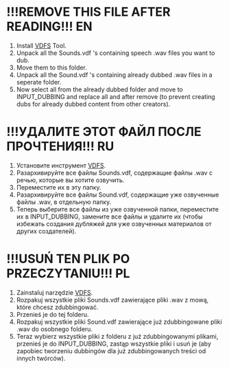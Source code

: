 # !!!REMOVE THIS FILE AFTER READING!!! EN

1. Install [VDFS](https://worldofplayers.ru/attachments/95952/) Tool.
2. Unpack all the Sounds.vdf 's containing speech .wav files you want to dub.
3. Move them to this folder.
4. Unpack all the Sound.vdf 's containing already dubbed .wav files in a seperate folder.
5. Now select all from the already dubbed folder and move to INPUT_DUBBING and replace all and after remove (to prevent creating dubs for already dubbed content from other creators).

# !!!УДАЛИТЕ ЭТОТ ФАЙЛ ПОСЛЕ ПРОЧТЕНИЯ!!! RU

1. Установите инструмент [VDFS](https://worldofplayers.ru/attachments/95952/).
2. Разархивируйте все файлы Sounds.vdf, содержащие файлы .wav с речью, которые вы хотите озвучить.
3. Переместите их в эту папку.
4. Разархивируйте все файлы Sound.vdf, содержащие уже озвученные файлы .wav, в отдельную папку.
5. Теперь выберите все файлы из уже озвученной папки, переместите их в INPUT_DUBBING, замените все файлы и удалите их (чтобы избежать создания дубляжей для уже озвученных материалов от других создателей).

# !!!USUŃ TEN PLIK PO PRZECZYTANIU!!! PL

1. Zainstaluj narzędzie [VDFS](https://worldofplayers.ru/attachments/95952/).
2. Rozpakuj wszystkie pliki Sounds.vdf zawierające pliki .wav z mową, które chcesz zdubbingować.
3. Przenieś je do tej folderu.
4. Rozpakuj wszystkie pliki Sound.vdf zawierające już zdubbingowane pliki .wav do osobnego folderu.
5. Teraz wybierz wszystkie pliki z folderu z już zdubbingowanymi plikami, przenieś je do INPUT_DUBBING, zastąp wszystkie pliki i usuń je (aby zapobiec tworzeniu dubbingów dla już zdubbingowanych treści od innych twórców).
